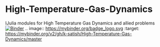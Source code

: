 # High-Temperature-Gas-Dynamics
IJulia modules for High Temperature Gas Dynamics and allied problems
[![Binder](https://mybinder.org/badge_logo.svg)](https://mybinder.org/v2/gh/k-satish/High-Temperature-Gas-Dynamics/master)
.. image:: https://mybinder.org/badge_logo.svg
 :target: https://mybinder.org/v2/gh/k-satish/High-Temperature-Gas-Dynamics/master
